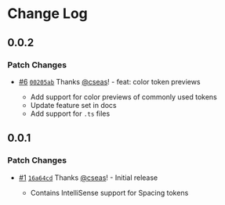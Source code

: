 # Change Log

## 0.0.2

### Patch Changes

- [#6](https://github.com/cseas/razorpay-blade-intellisense/pull/6) [`00205ab`](https://github.com/cseas/razorpay-blade-intellisense/commit/00205ab9b480a173f46f01da35bd9d91e3b56f2b) Thanks [@cseas](https://github.com/cseas)! - feat: color token previews

  - Add support for color previews of commonly used tokens
  - Update feature set in docs
  - Add support for `.ts` files

## 0.0.1

### Patch Changes

- [#1](https://github.com/cseas/razorpay-blade-intellisense/pull/1) [`16a64cd`](https://github.com/cseas/razorpay-blade-intellisense/commit/16a64cd0c5da562187172cfa9cb81b03e100e623) Thanks [@cseas](https://github.com/cseas)! - Initial release

  - Contains IntelliSense support for Spacing tokens
